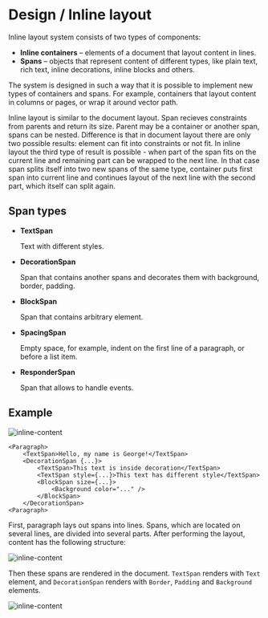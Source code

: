 # Design / Inline layout

Inline layout system consists of two types of components:

- **Inline containers** &ndash; elements of a document that layout content in
lines.
- **Spans** &ndash; objects that represent content of different types, like plain 
text, rich text, inline decorations, inline blocks and others.

The system is designed in such a way that it is possible to implement new types
of containers and spans. For example, containers that layout content in columns
or pages, or wrap it around vector path.

Inline layout is similar to the document layout.
Span recieves constraints from parents and return its size.
Parent may be a container or another span, spans can be nested.
Difference is that in document layout there are only two possible results:
element can fit into constraints or not fit.
In inline layout the third type of result is possible - when part of the span
fits on the current line and remaining part can be wrapped to the next line.
In that case span splits itself into two new spans of the same type, container 
puts first span into current line and continues layout of the next line with 
the second part, which itself can split again.

## Span types 

- **TextSpan**

  Text with different styles.

- **DecorationSpan**

  Span that contains another spans and decorates them with background, border, 
  padding.

- **BlockSpan**

  Span that contains arbitrary element.

- **SpacingSpan**

  Empty space, for example, indent on the first line of a paragraph, 
  or before a list item.

- **ResponderSpan**

  Span that allows to handle events.

## Example

![inline-content](inline-painted.png)

```
<Paragraph>
    <TextSpan>Hello, my name is George!</TextSpan>
    <DecorationSpan {...}>
        <TextSpan>This text is inside decoration</TextSpan>
        <TextSpan style={...}>This text has different style</TextSpan>
        <BlockSpan size={...}>
            <Background color="..." />
        </BlockSpan>
    </DecorationSpan>
<Paragraph>
```

First, paragraph lays out spans into lines.
Spans, which are located on several lines, are divided into several parts.
After performing the layout, content has the following structure:

![inline-content](inline-lines.png)

Then these spans are rendered in the document.
`TextSpan` renders with `Text` element, and `DecorationSpan` renders with
`Border`, `Padding` and `Background` elements.

![inline-content](inline-render.png)
